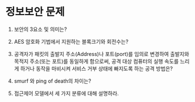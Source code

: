 # 정보보안 문제

1. 보안의 3요소 및 의미는?

     

2. AES 암호화 기법에서 지원하는 블록크기와 회전수는?

     

3. 공격자가 패킷의 출발지 주소(Address)나 포트(port)를 임의로 변경하여 출발지와 목적지 주소(또는 포트)를 동일하게 함으로써,
  공격 대상 컴퓨터의 실행 속도를 느리게 하거나 동작을 마비시켜 서비스 거부 상태에 빠지도록 하는 공격 방법은?

    

4. smurf 와 ping of death의 차이는?  

5. 접근제어 모델에서 세 가지 분류에 대해 설명하라.